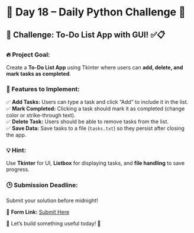 # 📢 Day 18 – Daily Python Challenge 🐍  

## 🚀 Challenge: To-Do List App with GUI! ✅📋  

### 🔥 Project Goal:  
Create a **To-Do List App** using Tkinter where users can **add, delete, and mark tasks as completed**.  

### 📌 Features to Implement:  
✅ **Add Tasks:** Users can type a task and click “Add” to include it in the list.  
✅ **Mark Completed:** Clicking a task should mark it as completed (change color or strike-through text).  
✅ **Delete Task:** Users should be able to remove tasks from the list.  
✅ **Save Data:** Save tasks to a file (`tasks.txt`) so they persist after closing the app.  

### 💡 Hint:  
Use **Tkinter** for UI, **Listbox** for displaying tasks, and **file handling** to save progress.  

### 🕒 Submission Deadline:  
Submit your solution before midnight!  

📌 **Form Link:** [Submit Here](https://forms.gle/oYwxgye44tCxCaGv7)  

🚀 Let’s build something useful today! 💪  
